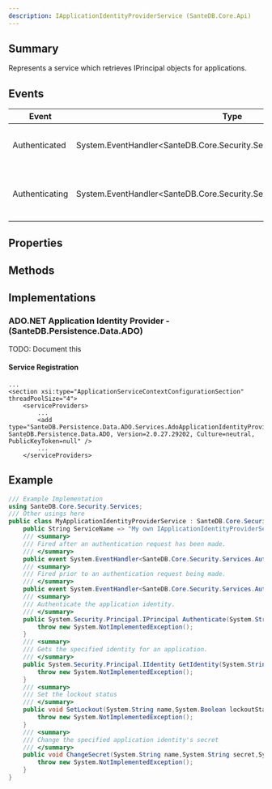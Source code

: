 ```yaml
---
description: IApplicationIdentityProviderService (SanteDB.Core.Api)
---
```


## Summary
Represents a service which retrieves IPrincipal objects for applications.

## Events

|Event|Type|Description|
|-|-|-|
|Authenticated|System.EventHandler<SanteDB.Core.Security.Services.AuthenticatedEventArgs>|Fired after an authentication request has been made.|
|Authenticating|System.EventHandler<SanteDB.Core.Security.Services.AuthenticatingEventArgs>|Fired prior to an authentication request being made.|

## Properties


## Methods


## Implementations


### ADO.NET Application Identity Provider - (SanteDB.Persistence.Data.ADO)
TODO: Document this

#### Service Registration
```markup
...
<section xsi:type="ApplicationServiceContextConfigurationSection" threadPoolSize="4">
	<serviceProviders>
		...
		<add type="SanteDB.Persistence.Data.ADO.Services.AdoApplicationIdentityProvider, SanteDB.Persistence.Data.ADO, Version=2.0.27.29202, Culture=neutral, PublicKeyToken=null" />
		...
	</serviceProviders>
```
## Example
```csharp
/// Example Implementation
using SanteDB.Core.Security.Services;
/// Other usings here
public class MyApplicationIdentityProviderService : SanteDB.Core.Security.Services.IApplicationIdentityProviderService { 
	public String ServiceName => "My own IApplicationIdentityProviderService service";
	/// <summary>
	/// Fired after an authentication request has been made.
	/// </summary>
	public event System.EventHandler<SanteDB.Core.Security.Services.AuthenticatedEventArgs> Authenticated;
	/// <summary>
	/// Fired prior to an authentication request being made.
	/// </summary>
	public event System.EventHandler<SanteDB.Core.Security.Services.AuthenticatingEventArgs> Authenticating;
	/// <summary>
	/// Authenticate the application identity.
	/// </summary>
	public System.Security.Principal.IPrincipal Authenticate(System.String applicationId,System.String applicationSecret){
		throw new System.NotImplementedException();
	}
	/// <summary>
	/// Gets the specified identity for an application.
	/// </summary>
	public System.Security.Principal.IIdentity GetIdentity(System.String name){
		throw new System.NotImplementedException();
	}
	/// <summary>
	/// Set the lockout status
	/// </summary>
	public void SetLockout(System.String name,System.Boolean lockoutState,System.Security.Principal.IPrincipal principal){
		throw new System.NotImplementedException();
	}
	/// <summary>
	/// Change the specified application identity's secret
	/// </summary>
	public void ChangeSecret(System.String name,System.String secret,System.Security.Principal.IPrincipal principal){
		throw new System.NotImplementedException();
	}
}
```
